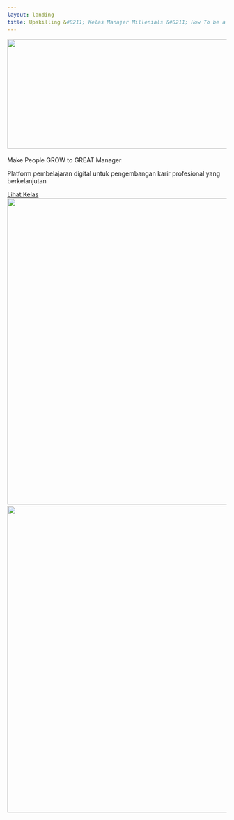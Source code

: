 ```yaml
---
layout: landing
title: Upskilling &#8211; Kelas Manajer Millenials &#8211; How To be a Great Manager
---
```


<div id="hero-1" class="row">
	<div id="column-1" class="column">
		<img fetchpriority="high" decoding="async" width="1024" height="252" src="./assets/logo-upskilling-1024x252.png" class="attachment-large size-large wp-image-388" alt="" srcset="https://upskilling.co.id/wp-content/uploads/2024/06/logo-upskilling-1024x252.png 1024w, https://upskilling.co.id/wp-content/uploads/2024/06/logo-upskilling-300x74.png 300w, https://upskilling.co.id/wp-content/uploads/2024/06/logo-upskilling-768x189.png 768w, https://upskilling.co.id/wp-content/uploads/2024/06/logo-upskilling.png 1080w" sizes="(max-width: 1024px) 100vw, 1024px">
		<div class="slogan">
		<p class="heading-title size-default">Make People GROW to GREAT Manager</p>
		</div>
		<div class="hero-desc">
		<p class="heading-title size-default">Platform pembelajaran digital untuk pengembangan 
karir profesional yang berkelanjutan</p>
		</div>
		<div class="cta" id="cta-1">
		<a class="button" href="https://utas.me/upskillingbytrustco"><span class="button-text">Lihat Kelas</span></a>
		</div>
	</div>
	<div id="column-2" class="column">
		<img decoding="async" width="1024" height="704" data-src="./assets/images/logo-upskilling-1-1024x704.png" class="attachment-large size-large wp-image-419 ls-is-cached lazyloaded" alt="" data-srcset="https://upskilling.co.id/wp-content/uploads/2024/06/logo-upskilling-1-1024x704.png 1024w, https://upskilling.co.id/wp-content/uploads/2024/06/logo-upskilling-1-300x206.png 300w, https://upskilling.co.id/wp-content/uploads/2024/06/logo-upskilling-1-768x528.png 768w, https://upskilling.co.id/wp-content/uploads/2024/06/logo-upskilling-1.png 1350w" data-sizes="(max-width: 1024px) 100vw, 1024px" src="./assets/images/logo-upskilling-1-1024x704.png" style="--smush-placeholder-width: 1024px; --smush-placeholder-aspect-ratio: 1024/704;" sizes="(max-width: 1024px) 100vw, 1024px" srcset="https://upskilling.co.id/wp-content/uploads/2024/06/logo-upskilling-1-1024x704.png 1024w, https://upskilling.co.id/wp-content/uploads/2024/06/logo-upskilling-1-300x206.png 300w, https://upskilling.co.id/wp-content/uploads/2024/06/logo-upskilling-1-768x528.png 768w, https://upskilling.co.id/wp-content/uploads/2024/06/logo-upskilling-1.png 1350w">
		<noscript><img decoding="async" width="1024" height="704" src="./assets/images/logo-upskilling-1-1024x704.png" class="attachment-large size-large wp-image-419" alt="" srcset="https://upskilling.co.id/wp-content/uploads/2024/06/logo-upskilling-1-1024x704.png 1024w, https://upskilling.co.id/wp-content/uploads/2024/06/logo-upskilling-1-300x206.png 300w, https://upskilling.co.id/wp-content/uploads/2024/06/logo-upskilling-1-768x528.png 768w, https://upskilling.co.id/wp-content/uploads/2024/06/logo-upskilling-1.png 1350w" sizes="(max-width: 1024px) 100vw, 1024px" /></noscript>
	</div>
</div>